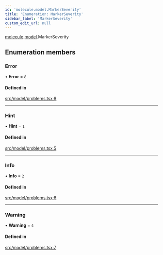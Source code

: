 ```yaml
---
id: 'molecule.model.MarkerSeverity'
title: 'Enumeration: MarkerSeverity'
sidebar_label: 'MarkerSeverity'
custom_edit_url: null
---
```


[molecule](../namespaces/molecule).[model](../namespaces/molecule.model).MarkerSeverity

## Enumeration members

### Error

• **Error** = `8`

#### Defined in

[src/model/problems.tsx:8](https://github.com/DTStack/molecule/blob/b5324fcf/src/model/problems.tsx#L8)

---

### Hint

• **Hint** = `1`

#### Defined in

[src/model/problems.tsx:5](https://github.com/DTStack/molecule/blob/b5324fcf/src/model/problems.tsx#L5)

---

### Info

• **Info** = `2`

#### Defined in

[src/model/problems.tsx:6](https://github.com/DTStack/molecule/blob/b5324fcf/src/model/problems.tsx#L6)

---

### Warning

• **Warning** = `4`

#### Defined in

[src/model/problems.tsx:7](https://github.com/DTStack/molecule/blob/b5324fcf/src/model/problems.tsx#L7)
